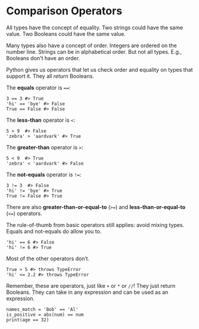 # Comparison Operators

All types have the concept of equality. Two strings could have the same value. Two Booleans could have the same value.

Many types also have a concept of order. Integers are ordered on the number line. Strings can be in alphabetical order. But not all types. E.g., Booleans don't have an order.

Python gives us operators that let us check order and equality on types that support it. They all _return_ Booleans.

The **equals** operator is `==`:

    3 == 3 #> True
    'hi' == 'bye' #> False
    True == False #> False

The **less-than** operator is `<`:

    5 > 9  #> False
    'zebra' > 'aardvark' #> True

The **greater-than** operator is `>`:

    5 < 9  #> True
    'zebra' < 'aardvark' #> False

The **not-equals** operator is `!=`:

    3 != 3  #> False
    'hi' != 'bye' #> True
    True != False #> True

There are also **greater-than-or-equal-to** (`>=`) and **less-than-or-equal-to** (`<=`) operators.

The rule-of-thumb from basic operators still applies:
avoid mixing types. Equals and not-equals do allow you to.

    'hi' == 6 #> False
    'hi' != 6 #> True

Most of the other operators don’t.

    True > 5 #> throws TypeError
    'hi' <= 2.2 #> throws TypeError

Remember, these are operators, just like `+` or `*` or `//`! They just return Booleans. They can take in any expression and can be used as an expression.

    names_match = 'Bob' == 'Al'
    is_positive = abs(num) == num
    print(age == 32)
